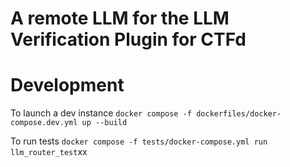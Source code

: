# A remote LLM for the LLM Verification Plugin for CTFd


# Development

To launch a dev instance `docker compose -f dockerfiles/docker-compose.dev.yml up --build`

To run tests `docker compose -f tests/docker-compose.yml run llm_router_test`xx